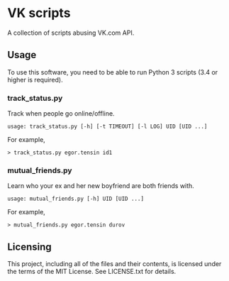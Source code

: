 # VK scripts

A collection of scripts abusing VK.com API.

## Usage

To use this software, you need to be able to run Python 3 scripts (3.4 or higher
is required).

### track_status.py

Track when people go online/offline.

    usage: track_status.py [-h] [-t TIMEOUT] [-l LOG] UID [UID ...]

For example,

    > track_status.py egor.tensin id1

### mutual_friends.py

Learn who your ex and her new boyfriend are both friends with.

    usage: mutual_friends.py [-h] UID [UID ...]

For example,

    > mutual_friends.py egor.tensin durov

## Licensing

This project, including all of the files and their contents, is licensed under
the terms of the MIT License.
See LICENSE.txt for details.
